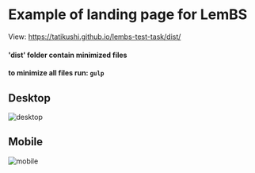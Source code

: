 
# Example of landing page for LemBS

View: https://tatikushi.github.io/lembs-test-task/dist/

#### 'dist' folder contain minimized files
#### to minimize all files run: `gulp`

## Desktop
![desktop](https://user-images.githubusercontent.com/38084142/51805105-0bbc0b80-2272-11e9-9852-1f546cb013a3.png)

## Mobile
![mobile](https://user-images.githubusercontent.com/38084142/51805126-5b023c00-2272-11e9-83d7-1f7896513788.png)


